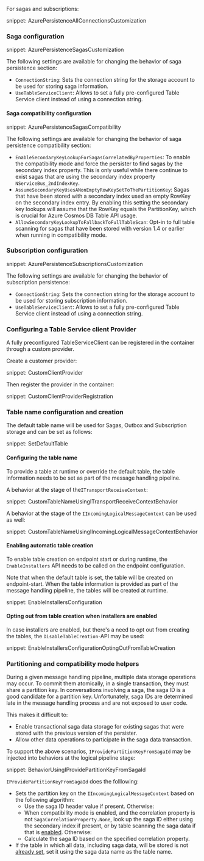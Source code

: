 For sagas and subscriptions:

snippet: AzurePersistenceAllConnectionsCustomization

### Saga configuration

snippet: AzurePersistenceSagasCustomization

The following settings are available for changing the behavior of saga persistence section:

 * `ConnectionString`: Sets the connection string for the storage account to be used for storing saga information.
 * `UseTableServiceClient`: Allows to set a fully pre-configured Table Service client instead of using a connection string.

#### Saga compatibility configuration

snippet: AzurePersistenceSagasCompatibility

The following settings are available for changing the behavior of saga persistence compatibility section:

 * `EnableSecondaryKeyLookupForSagasCorrelatedByProperties`: To enable the compatibility mode and force the persister to find sagas by the secondary index property. This is only useful while there continue to exist sagas that are using the secondary index property `NServiceBus_2ndIndexKey`.
 * `AssumeSecondaryKeyUsesANonEmptyRowKeySetToThePartitionKey`: Sagas that have been stored with a secondary index used an empty RowKey on the secondary index entry. By enabling this setting the secondary key lookups will assume that the RowKey equals the PartitionKey, which is crucial for Azure Cosmos DB Table API usage.
 * `AllowSecondaryKeyLookupToFallbackToFullTableScan`: Opt-in to full table scanning for sagas that have been stored with version 1.4 or earlier when running in compatibility mode.

### Subscription configuration

snippet: AzurePersistenceSubscriptionsCustomization

The following settings are available for changing the behavior of subscription persistence:

 * `ConnectionString`: Sets the connection string for the storage account to be used for storing subscription information.
 * `UseTableServiceClient`: Allows to set a fully pre-configured Table Service client instead of using a connection string.

### Configuring a Table Service client Provider

A fully preconfigured TableServiceClient can be registered in the container through a custom provider.

Create a customer provider:

snippet: CustomClientProvider

Then register the provider in the container:

snippet: CustomClientProviderRegistration

### Table name configuration and creation

The default table name will be used for Sagas, Outbox and Subscription storage and can be set as follows:

snippet: SetDefaultTable

#### Configuring the table name

To provide a table at runtime or override the default table, the table information needs to be set as part of the message handling pipeline.

A behavior at the stage of the`ITransportReceiveContext`:

snippet: CustomTableNameUsingITransportReceiveContextBehavior

A behavior at the stage of the `IIncomingLogicalMessageContext` can be used as well:

snippet: CustomTableNameUsingIIncomingLogicalMessageContextBehavior

#### Enabling automatic table creation

To enable table creation on endpoint start or during runtime, the `EnableInstallers` API needs to be called on the endpoint configuration.

Note that when the default table is set, the table will be created on endpoint-start. When the table information is provided as part of the message handling pipeline, the tables will be created at runtime.

snippet: EnableInstallersConfiguration

#### Opting out from table creation when installers are enabled

In case installers are enabled, but there's a need to opt out from creating the tables, the `DisableTableCreation`-API may be used:

snippet: EnableInstallersConfigurationOptingOutFromTableCreation

### Partitioning and compatibility mode helpers

During a given message handling pipeline, multiple data storage operations may occur. To commit them atomically, in a single transaction, they must share a partition key. In conversations involving a saga, the saga ID is a good candidate for a partition key. Unfortunately, saga IDs are determined late in the message handling process and are not exposed to user code.

This makes it difficult to:

* Enable transactional saga data storage for existing sagas that were stored with the previous version of the persister.
* Allow other data operations to participate in the saga data transaction.

To support the above scenarios, `IProvidePartitionKeyFromSagaId` may be injected into behaviors at the logical pipeline stage:

snippet: BehaviorUsingIProvidePartitionKeyFromSagaId

`IProvidePartitionKeyFromSagaId` does the folllowing:

* Sets the partition key on the `IIncomingLogicalMessageContext` based on the following algorithm:
  * Use the saga ID header value if present. Otherwise:
  * When compatibility mode is enabled, and the correlation property is not `SagaCorrelationProperty.None`, look up the saga ID either using the secondary index if present, or by table scanning the saga data if that is [enabled](/persistence/azure-table/configuration.md#saga-configuration). Otherwise:
  * Calculate the saga ID based on the specified correlation property.
* If the table in which all data, including saga data, will be stored is not [already set](/persistence/azure-table/configuration.md#table-name-configuration-and-creation), set it using the saga data name as the table name.
